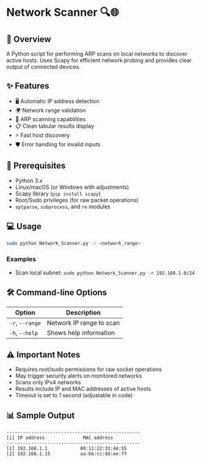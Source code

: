# Network Scanner 🔍🌐

## 🌟 Overview

A Python script for performing ARP scans on local networks to discover active hosts. Uses Scapy for efficient network probing and provides clear output of connected devices.

## ✨ Features

- 🖥️ Automatic IP address detection
- 🌍 Network range validation
- 📡 ARP scanning capabilities
- 📋 Clean tabular results display
- ⚡ Fast host discovery
- 🛡️ Error handling for invalid inputs

## 🚀 Prerequisites

- Python 3.x
- Linux/macOS (or Windows with adjustments)
- Scapy library (`pip install scapy`)
- Root/Sudo privileges (for raw packet operations)
- `optparse`, `subprocess`, and `re` modules

## 💻 Usage

```bash
sudo python Network_Scanner.py -r <network_range>
```

### Examples

- Scan local subnet: `sudo python Network_Scanner.py -r 192.168.1.0/24`

## 🛠️ Command-line Options

| Option          | Description              |
| --------------- | ------------------------ |
| `-r`, `--range` | Network IP range to scan |
| `-h`, `--help`  | Shows help information   |

## ⚠️ Important Notes

- Requires root/sudo permissions for raw socket operations
- May trigger security alerts on monitored networks
- Scans only IPv4 networks
- Results include IP and MAC addresses of active hosts
- Timeout is set to 1 second (adjustable in code)

## 📊 Sample Output

```
-------------------------------------------------
[i] IP address              MAC address
-------------------------------------------------
[1] 192.168.1.1            00:11:22:33:44:55
[2] 192.168.1.15           aa:bb:cc:dd:ee:ff
```
